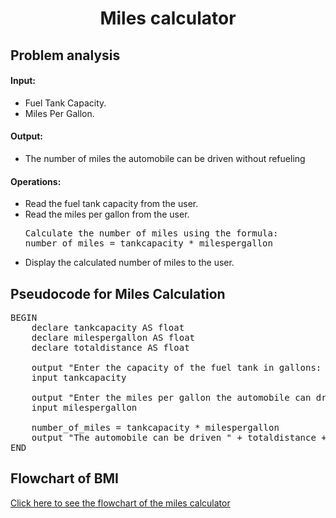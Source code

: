 <a name="readme-top"></a>

<div align="center">
  <h1><b> Miles calculator </b></h1>
  
<html>
<body>
<div align = "left">
<p> <h2> Problem analysis </h2> </p>

<h4>Input:</h4>

  <ul>
    <li> Fuel Tank Capacity. </li>
    <li> Miles Per Gallon. </li>
  </ul>

<h4>Output:</h4>

<ul>
    <li> The number of miles the automobile can be driven without refueling</li>
</ul>

<h4>Operations:</h4>

<ul>
    <li>Read the fuel tank capacity from the user.</li>
    <li>Read the miles per gallon from the user.</li>
<pre>
Calculate the number of miles using the formula:
number_of_miles = tankcapacity * milespergallon
</pre>
    <li>Display the calculated number of miles to the user.</li>
</ul>

</body>
</html>

<h2>Pseudocode for Miles Calculation</h2>

<pre>
BEGIN
    declare tankcapacity AS float
    declare milespergallon AS float
    declare totaldistance AS float
    
    output "Enter the capacity of the fuel tank in gallons: "
    input tankcapacity
    
    output "Enter the miles per gallon the automobile can drive: "
    input milespergallon
  
    number_of_miles = tankcapacity * milespergallon
    output "The automobile can be driven " + totaldistance + " miles without refueling."
END
</pre>

<html>
  <h2> Flowchart of BMI</h2>
  <div align = "left">
  <a href="https://github.com/user-attachments/assets/95fd5bba-aa67-4c3c-8d79-88a292ab46a1
" target="_blank">Click here to see the flowchart of the miles calculator </a>
    
</html>
